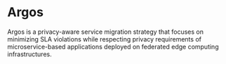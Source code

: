 # Argos

Argos is a privacy-aware service migration strategy that focuses on minimizing SLA violations while respecting privacy requirements of microservice-based applications deployed on federated edge computing infrastructures.
